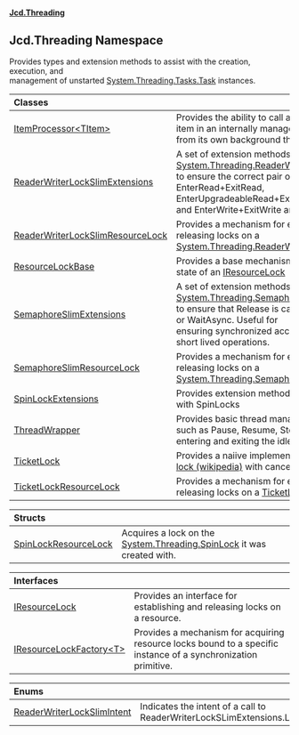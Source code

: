 #### [Jcd.Threading](index.md 'index')

## Jcd.Threading Namespace

Provides types and extension methods to assist with the creation, execution, and  
management of unstarted [System.Threading.Tasks.Task](https://docs.microsoft.com/en-us/dotnet/api/System.Threading.Tasks.Task 'System.Threading.Tasks.Task') instances.

| Classes | |
| :--- | :--- |
| [ItemProcessor&lt;TItem&gt;](ItemProcessor_TItem_.md 'Jcd.Threading.ItemProcessor<TItem>') | Provides the ability to call a delegate on each item in an internally managed queue<br/>from its own background thread. |
| [ReaderWriterLockSlimExtensions](ReaderWriterLockSlimExtensions.md 'Jcd.Threading.ReaderWriterLockSlimExtensions') | A set of extension methods to simplify using a [System.Threading.ReaderWriterLockSlim](https://docs.microsoft.com/en-us/dotnet/api/System.Threading.ReaderWriterLockSlim 'System.Threading.ReaderWriterLockSlim')<br/>to ensure the correct pair of EnterRead+ExitRead, EnterUpgradeableRead+ExitUpgradeableRead,<br/>and EnterWrite+ExitWrite are called. |
| [ReaderWriterLockSlimResourceLock](ReaderWriterLockSlimResourceLock.md 'Jcd.Threading.ReaderWriterLockSlimResourceLock') | Provides a mechanism for establishing and releasing locks on a [System.Threading.ReaderWriterLockSlim](https://docs.microsoft.com/en-us/dotnet/api/System.Threading.ReaderWriterLockSlim 'System.Threading.ReaderWriterLockSlim'). |
| [ResourceLockBase](ResourceLockBase.md 'Jcd.Threading.ResourceLockBase') | Provides a base mechanism for managing the state of an [IResourceLock](IResourceLock.md 'Jcd.Threading.IResourceLock') |
| [SemaphoreSlimExtensions](SemaphoreSlimExtensions.md 'Jcd.Threading.SemaphoreSlimExtensions') | A set of extension methods to simplify using a [System.Threading.SemaphoreSlim](https://docs.microsoft.com/en-us/dotnet/api/System.Threading.SemaphoreSlim 'System.Threading.SemaphoreSlim')<br/>to ensure that Release is called for every Wait or WaitAsync. Useful for<br/>ensuring synchronized access to data for short lived operations. |
| [SemaphoreSlimResourceLock](SemaphoreSlimResourceLock.md 'Jcd.Threading.SemaphoreSlimResourceLock') | Provides a mechanism for establishing and releasing locks on a [System.Threading.SemaphoreSlim](https://docs.microsoft.com/en-us/dotnet/api/System.Threading.SemaphoreSlim 'System.Threading.SemaphoreSlim'). |
| [SpinLockExtensions](SpinLockExtensions.md 'Jcd.Threading.SpinLockExtensions') | Provides extension methods to aid in working with SpinLocks |
| [ThreadWrapper](ThreadWrapper.md 'Jcd.Threading.ThreadWrapper') | Provides basic thread management facilities such as Pause, Resume, Stop, Start and<br/>entering and exiting the idle state. |
| [TicketLock](TicketLock.md 'Jcd.Threading.TicketLock') | Provides a naiive implementation of a [Ticket lock (wikipedia)](https://en.wikipedia.org/wiki/Ticket_lock 'https://en.wikipedia.org/wiki/Ticket_lock') with cancellation support. |
| [TicketLockResourceLock](TicketLockResourceLock.md 'Jcd.Threading.TicketLockResourceLock') | Provides a mechanism for establishing and releasing locks on a [TicketLock](TicketLock.md 'Jcd.Threading.TicketLock'). |

| Structs | |
| :--- | :--- |
| [SpinLockResourceLock](SpinLockResourceLock.md 'Jcd.Threading.SpinLockResourceLock') | Acquires a lock on the [System.Threading.SpinLock](https://docs.microsoft.com/en-us/dotnet/api/System.Threading.SpinLock 'System.Threading.SpinLock') it was created with. |

| Interfaces | |
| :--- | :--- |
| [IResourceLock](IResourceLock.md 'Jcd.Threading.IResourceLock') | Provides an interface for establishing and releasing locks on a resource. |
| [IResourceLockFactory&lt;T&gt;](IResourceLockFactory_T_.md 'Jcd.Threading.IResourceLockFactory<T>') | Provides a mechanism for acquiring resource locks bound to a specific instance of a synchronization primitive. |

| Enums | |
| :--- | :--- |
| [ReaderWriterLockSlimIntent](ReaderWriterLockSlimIntent.md 'Jcd.Threading.ReaderWriterLockSlimIntent') | Indicates the intent of a call to ReaderWriterLockSLimExtensions.Lock. |
